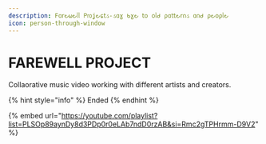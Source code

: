 ```yaml
---
description: 𝖥ɑ𝗋౿⍵౿ᥣᥣ 𝖯𝗋𝗈ʝ౿ɕ𝗍ડ-ડɑɣ ᑲɣ౿ 𝗍𝗈 𝗈ᥣᑯ ρɑ𝗍𝗍౿𝗋𐓣ડ ɑ𐓣ᑯ ρ౿𝗈ρᥣ౿
icon: person-through-window
---
```


# FAREWELL PROJECT

Collaorative music video working with different artists and creators.

{% hint style="info" %}
Ended
{% endhint %}

{% embed url="https://youtube.com/playlist?list=PLSOp89aynDy8d3PDp0r0eLAb7ndD0rzAB&si=Rmc2gTPHrmm-D9V2" %}



